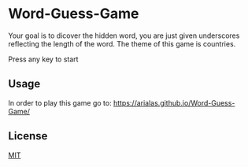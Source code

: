 # Word-Guess-Game

Your goal is to dicover the hidden word, you are just given underscores reflecting the length of the word. The theme of this game is countries.

Press any key to start

## Usage
In order to play this game go to: https://arialas.github.io/Word-Guess-Game/


## License
[MIT](https://choosealicense.com/licenses/mit/)
